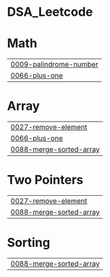# DSA_Leetcode


# Math
|  |
| ------- |
| [0009-palindrome-number](https://github.com/mohdhamzaabbasi/DSA_Leetcode/tree/master/0009-palindrome-number) |
| [0066-plus-one](https://github.com/mohdhamzaabbasi/DSA_Leetcode/tree/master/0066-plus-one) |
# Array
|  |
| ------- |
| [0027-remove-element](https://github.com/mohdhamzaabbasi/DSA_Leetcode/tree/master/0027-remove-element) |
| [0066-plus-one](https://github.com/mohdhamzaabbasi/DSA_Leetcode/tree/master/0066-plus-one) |
| [0088-merge-sorted-array](https://github.com/mohdhamzaabbasi/DSA_Leetcode/tree/master/0088-merge-sorted-array) |
# Two Pointers
|  |
| ------- |
| [0027-remove-element](https://github.com/mohdhamzaabbasi/DSA_Leetcode/tree/master/0027-remove-element) |
| [0088-merge-sorted-array](https://github.com/mohdhamzaabbasi/DSA_Leetcode/tree/master/0088-merge-sorted-array) |
# Sorting
|  |
| ------- |
| [0088-merge-sorted-array](https://github.com/mohdhamzaabbasi/DSA_Leetcode/tree/master/0088-merge-sorted-array) |